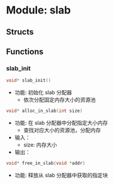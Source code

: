 # Module: slab

## Structs

## Functions

### slab_init

```C
void* slab_init()
```

- 功能: 初始化 slab 分配器
  - 依次分配固定内存大小的资源池

```C
void* alloc_in_slab(int size)
```

- 功能: 在 slab 分配器中分配指定大小内存
  - 查找对应大小的资源池，分配内存
- 输入：
  - size: 内存大小
- 输出：

```C
void* free_in_slab(void *addr)
```

- 功能: 释放从 slab 分配器中获取的指定块
